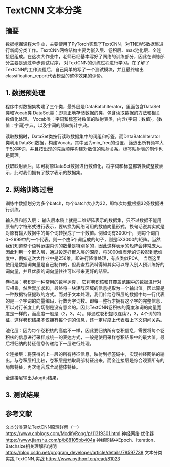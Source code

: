 # TextCNN 文本分类

## 摘要
数据挖掘课程大作业，主要使用了PyTorch实现了TextCNN，对TNEWS数据集进行新闻分类工作。TextCNN网络结构主要为嵌入层、卷积层、max池化层、全连接层组成。在这次大作业中，老师已经基本写好了网络的训练部分，因此在训练部分主要是通过单步调试程序， 对TextCNN的训练过程进行学习。在了解了TextCNN的工作流程后，自己简单的写了一个测试模块，并且最终输出classification_report代表模型的整体效果的评价。


## 1. 数据预处理
程序中对数据集构建了三个类，最外层是DataBatchIterator，里面包含DataSet类和Vocab类
DataSet类：即真正地存储数据的类，包含读取数据的方法和相关数值化处理。
Vocab类：字词和标签对数值的映射表类，内含{字词：数值}，{数值：字词}字典，以及字词的频率统计字典。

读取数据时，DataSet类按行读取数据集中的词组和标签。而DataBatchIterator类利用DataSet数据，构建Vocab。其中因为min_freq的设置，筛选出所有频率大于5的字词，并且按出现的先后顺序构建对数值的映射关系。标签映射表的制作也是同理。

获取映射表后，即可将原DataSet数据进行数值化，将字词和标签都转换成整数表示，此时我们拥有了数字表示的数据集。
## 2. 网络训练过程
训练中数据划分为多个batch，每个batch大小为32，即每次每批根据32条数据进行训练。

输入层和嵌入层：
输入层本质上就是二维矩阵表示的数据集，只不过数据不能用原有的字符形式进行表示，要转换为网络可用的数值向量形式。换句话说其实就是对原有输入数据中的每个词转换成了一个数值。例如词有3000个， 则每个词由0~2999中的一个代表。则一个由5个词组成的句子，则是5X3000的矩阵。当然我们知道整个语料范围内词的数量是特别多的，因此这样表示的矩阵会非常庞大。因此利用一个嵌入层，通过设定好嵌入层的深度，将3000维表示的词投影到低维度中，例如这次大作业中是256维，即进行降维处理，有点类似PCA。
当然这里使用是数据词向量是自己制作的，但我查找资料得知其实可以导入别人预训练好的词向量，并且优质的词向量往往可以带来更好的结果。


卷积层：卷积是一种常用的数学运算， 它将卷积核和其覆盖范围中的数据进行对应相乘，然后累加求和，最终将一块矩阵区域的信息提取为一个输出值。因此算是一种数据特征提取的方式。而对于文本处理，我们传给卷积层的数据中每一行代表的是一个字词的向量编码，行数为字词数。即每一整行才拥有这个字的完整信息，所以对行长度上的切割是没有意义的。因此TextCNN卷积核的宽度和词的向量宽度是一样的，而高度一般是（2，3，4）。即通过卷积提取连续2，3，4个词的特征，这样卷积结果不仅拥有每个词的信息，还一定程度上代表着上下文词间关系。

池化层：因为每个卷积核的高度不一样，因此要归纳所有卷积信息，需要将每个卷积核的信息进行采样成统一的表达方式，一般是使用采样卷积结果中的最大值。最后将归纳的特征信息传递给下一层进行处理。

全连接层：将获得的上一层的所有特征信息，映射到标签域中，实现神经网络的输出。与卷积层相比较，卷积层是抽取局部特征出来，而全连接层是综合观察所有的局部特征，再次组合成全局整体特征。

全连接层输出为logits结果，

## 3. 测试结果



## 参考文献
文本分类算法TextCNN原理详解（一） https://www.cnblogs.com/ModifyRong/p/11319301.html
神经网络 优化器 https://www.jianshu.com/p/b88105bb404a
神经网络中Epoch、Iteration、Batchsize相关理解和说明 https://blog.csdn.net/program_developer/article/details/78597738
文本分类实践,TextCNN,实战 https://www.pythonf.cn/read/81023